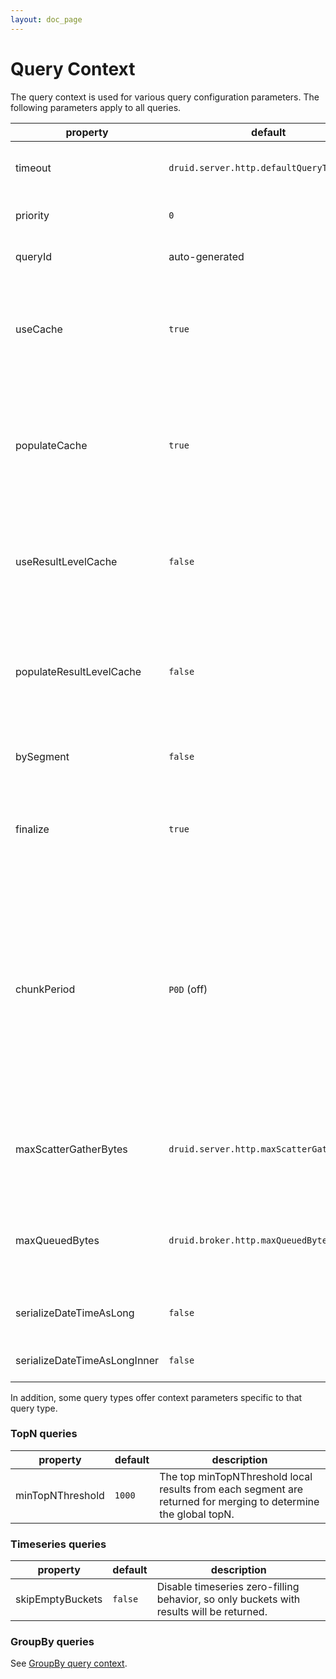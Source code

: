 ```yaml
---
layout: doc_page
---
```


<!--
  ~ Licensed to the Apache Software Foundation (ASF) under one
  ~ or more contributor license agreements.  See the NOTICE file
  ~ distributed with this work for additional information
  ~ regarding copyright ownership.  The ASF licenses this file
  ~ to you under the Apache License, Version 2.0 (the
  ~ "License"); you may not use this file except in compliance
  ~ with the License.  You may obtain a copy of the License at
  ~
  ~   http://www.apache.org/licenses/LICENSE-2.0
  ~
  ~ Unless required by applicable law or agreed to in writing,
  ~ software distributed under the License is distributed on an
  ~ "AS IS" BASIS, WITHOUT WARRANTIES OR CONDITIONS OF ANY
  ~ KIND, either express or implied.  See the License for the
  ~ specific language governing permissions and limitations
  ~ under the License.
  -->

Query Context
=============

The query context is used for various query configuration parameters. The following parameters apply to all queries.

|property         |default                                 | description          |
|-----------------|----------------------------------------|----------------------|
|timeout          | `druid.server.http.defaultQueryTimeout`| Query timeout in millis, beyond which unfinished queries will be cancelled. 0 timeout means `no timeout`. To set the default timeout, see [broker configuration](../configuration/index.html#broker) |
|priority         | `0`                                    | Query Priority. Queries with higher priority get precedence for computational resources.|
|queryId          | auto-generated                         | Unique identifier given to this query. If a query ID is set or known, this can be used to cancel the query |
|useCache         | `true`                                 | Flag indicating whether to leverage the query cache for this query. When set to false, it disables reading from the query cache for this query. When set to true, Druid uses druid.broker.cache.useCache or druid.historical.cache.useCache to determine whether or not to read from the query cache |
|populateCache    | `true`                                 | Flag indicating whether to save the results of the query to the query cache. Primarily used for debugging. When set to false, it disables saving the results of this query to the query cache. When set to true, Druid uses druid.broker.cache.populateCache or druid.historical.cache.populateCache to determine whether or not to save the results of this query to the query cache |
|useResultLevelCache         | `false`                                 | Flag indicating whether to leverage the result level cache for this query. When set to false, it disables reading from the query cache for this query. When set to true, Druid uses druid.broker.cache.useResultLevelCache to determine whether or not to read from the query cache |
|populateResultLevelCache    | `false`                                 | Flag indicating whether to save the results of the query to the result level cache. Primarily used for debugging. When set to false, it disables saving the results of this query to the query cache. When set to true, Druid uses druid.broker.cache.populateCache to determine whether or not to save the results of this query to the query cache |
|bySegment        | `false`                                | Return "by segment" results. Primarily used for debugging, setting it to `true` returns results associated with the data segment they came from |
|finalize         | `true`                                 | Flag indicating whether to "finalize" aggregation results. Primarily used for debugging. For instance, the `hyperUnique` aggregator will return the full HyperLogLog sketch instead of the estimated cardinality when this flag is set to `false` |
|chunkPeriod      | `P0D` (off)                            | At the broker node level, long interval queries (of any type) may be broken into shorter interval queries to parallelize merging more than normal. Broken up queries will use a larger share of cluster resources, but may be able to complete faster as a result. Use ISO 8601 periods. For example, if this property is set to `P1M` (one month), then a query covering a year would be broken into 12 smaller queries. The broker uses its query processing executor service to initiate processing for query chunks, so make sure "druid.processing.numThreads" is configured appropriately on the broker. [groupBy queries](groupbyquery.html) do not support chunkPeriod by default, although they do if using the legacy "v1" engine. |
|maxScatterGatherBytes| `druid.server.http.maxScatterGatherBytes` | Maximum number of bytes gathered from data nodes such as historicals and realtime processes to execute a query. This parameter can be used to further reduce `maxScatterGatherBytes` limit at query time. See [broker configuration](../configuration/index.html#broker) for more details.|
|maxQueuedBytes       | `druid.broker.http.maxQueuedBytes`        | Maximum number of bytes queued per query before exerting backpressure on the channel to the data server. Similar to `maxScatterGatherBytes`, except unlike that configuration, this one will trigger backpressure rather than query failure. Zero means disabled.|
|serializeDateTimeAsLong| `false`       | If true, DateTime is serialized as long in the result returned by broker and the data transportation between broker and compute node|
|serializeDateTimeAsLongInner| `false`  | If true, DateTime is serialized as long in the data transportation between broker and compute node|

In addition, some query types offer context parameters specific to that query type.

### TopN queries

|property         |default              | description          |
|-----------------|---------------------|----------------------|
|minTopNThreshold | `1000`              | The top minTopNThreshold local results from each segment are returned for merging to determine the global topN. |

### Timeseries queries

|property         |default              | description          |
|-----------------|---------------------|----------------------|
|skipEmptyBuckets | `false`             | Disable timeseries zero-filling behavior, so only buckets with results will be returned. |

### GroupBy queries

See [GroupBy query context](groupbyquery.html#query-context).
